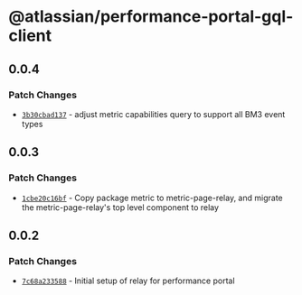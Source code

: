 # @atlassian/performance-portal-gql-client

## 0.0.4

### Patch Changes

- [`3b30cbad137`](https://bitbucket.org/atlassian/atlassian-frontend/commits/3b30cbad137) - adjust metric capabilities query to support all BM3 event types

## 0.0.3

### Patch Changes

- [`1cbe20c16bf`](https://bitbucket.org/atlassian/atlassian-frontend/commits/1cbe20c16bf) - Copy package metric to metric-page-relay, and migrate the metric-page-relay's top level component to relay

## 0.0.2

### Patch Changes

- [`7c68a233588`](https://bitbucket.org/atlassian/atlassian-frontend/commits/7c68a233588) - Initial setup of relay for performance portal
